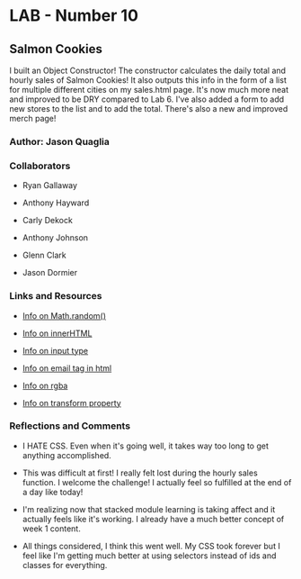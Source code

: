 # LAB - Number 10

## Salmon Cookies

I built an Object Constructor! The constructor calculates the daily total and hourly sales of Salmon Cookies! It also outputs this info in the form of a list for multiple different cities on my sales.html page. It's now much more neat and improved to be DRY compared to Lab 6. I've also added a form to add new stores to the list and to add the total. There's also a new and improved merch page!

### Author: Jason Quaglia

### Collaborators

* Ryan Gallaway

* Anthony Hayward

* Carly Dekock

* Anthony Johnson

* Glenn Clark

* Jason Dormier

### Links and Resources

* [Info on Math.random()](https://developer.mozilla.org/en-US/docs/Web/JavaScript/Reference/Global_Objects/Math/random)

* [Info on innerHTML](https://developer.mozilla.org/en-US/docs/Web/API/Element/innerHTML)

* [Info on input type](https://stackoverflow.com/questions/19011861/is-there-a-float-input-type-in-html5)

* [Info on email tag in html](https://www.w3schools.com/tags/tag_address.asp)

* [Info on rgba](https://www.w3schools.com/cssref/func_rgba.asp)

* [Info on transform property](https://www.w3schools.com/cssref/css3_pr_transform.asp)

### Reflections and Comments

* I HATE CSS. Even when it's going well, it takes way too long to get anything accomplished.

* This was difficult at first! I really felt lost during the hourly sales function. I welcome the challenge! I actually feel so fulfilled at the end of a day like today!

* I'm realizing now that stacked module learning is taking affect and it actually feels like it's working. I already have a much better concept of week 1 content.

* All things considered, I think this went well. My CSS took forever but I feel like I'm getting much better at using selectors instead of ids and classes for everything.
